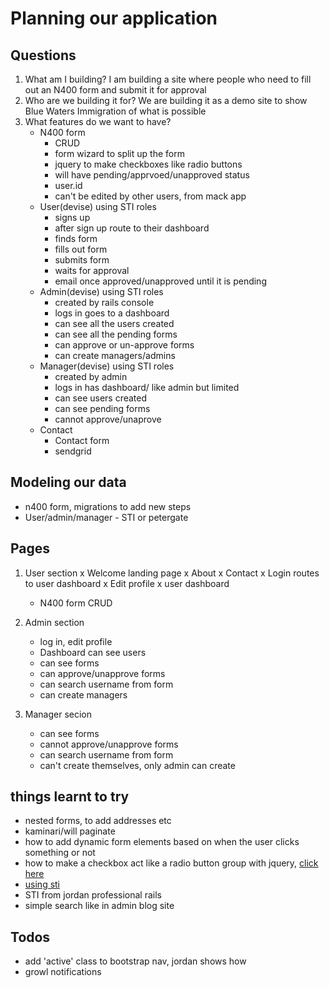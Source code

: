 # Planning our application

## Questions
1. What am I building? I am building a site where people who need to fill out an N400 form and submit it for approval
2. Who are we building it for? We are building it as a demo site to show Blue Waters Immigration of what is possible
3. What features do we want to have?
	-	N400 form
		- CRUD
		- form wizard to split up the form
		- jquery to make checkboxes like radio buttons
		- will have pending/apprvoed/unapproved status
		- user.id
		- can't be edited by other users, from mack app
	- User(devise) using STI roles
		- signs up
		- after sign up route to their dashboard
		- finds form
		- fills out form
		- submits form
		- waits for approval
		- email once approved/unapproved until it is pending
	- Admin(devise) using STI roles
		- created by rails console
		- logs in goes to a dashboard
		- can see all the users created
		- can see all the pending forms
		- can approve or un-approve forms
		- can create managers/admins		
	- Manager(devise) using STI roles
		- created by admin
		- logs in has dashboard/ like admin but limited		
		- can see users created
		- can see pending forms
		- cannot approve/unaprove
	- Contact 
		- Contact form
		- sendgrid

## Modeling our data

- n400 form, migrations to add new steps
- User/admin/manager - STI or petergate

## Pages

1. User section
	x Welcome landing page
	x About
	x Contact
	x Login routes to user dashboard
	x Edit profile
	x user dashboard
	- N400 form CRUD

2. Admin section
	- log in, edit profile
	- Dashboard can see users
	- can see forms
	- can approve/unapprove forms
	- can search username from form
	- can create managers

3. Manager secion
	- can see forms
	- cannot approve/unapprove forms
	- can search username from form
	- can't create themselves, only admin can create	

## things learnt to try

- nested forms, to add addresses etc
- kaminari/will paginate
- how to add dynamic form elements based on when the user clicks something or not
- how to make a checkbox act like a radio button group with jquery, [click here](https://www.codexworld.com/how-to/allow-only-one-checkbox-to-be-checked-jquery/)
- [using sti](https://vsmedia.co.uk/single-table-inheritance-sti-devise/)
- STI from jordan professional rails
- simple search like in admin blog site

## Todos

- add 'active' class to bootstrap nav, jordan shows how
- growl notifications